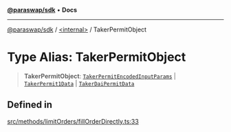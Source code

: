 [**@paraswap/sdk**](../../README.md) • **Docs**

***

[@paraswap/sdk](../../globals.md) / [\<internal\>](../README.md) / TakerPermitObject

# Type Alias: TakerPermitObject

> **TakerPermitObject**: [`TakerPermitEncodedInputParams`](TakerPermitEncodedInputParams.md) \| [`TakerPermit1Data`](TakerPermit1Data.md) \| [`TakerDaiPermitData`](TakerDaiPermitData.md)

## Defined in

[src/methods/limitOrders/fillOrderDirectly.ts:33](https://github.com/paraswap/paraswap-sdk/blob/master/src/methods/limitOrders/fillOrderDirectly.ts#L33)
